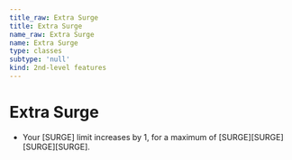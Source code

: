 ```yaml
---
title_raw: Extra Surge
title: Extra Surge
name_raw: Extra Surge
name: Extra Surge
type: classes
subtype: 'null'
kind: 2nd-level features
---
```


# Extra Surge

- Your \[SURGE\] limit increases by 1, for a maximum of \[SURGE\]\[SURGE\]\[SURGE\]\[SURGE\].
